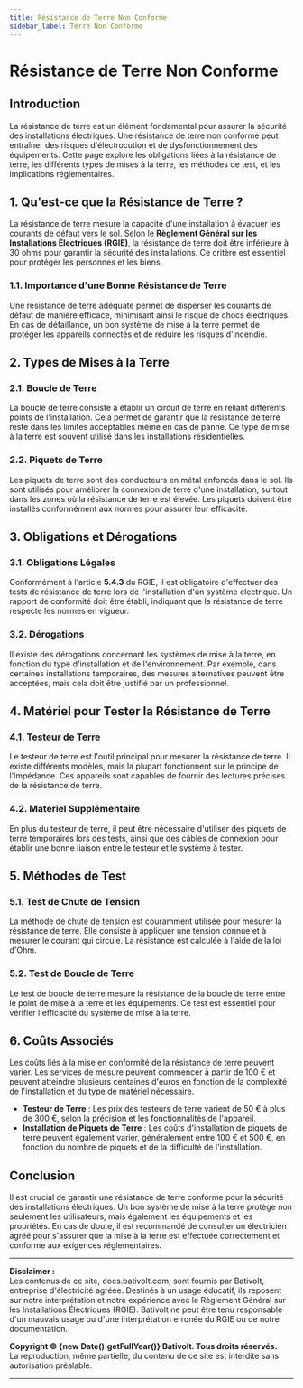 ```yaml
---
title: Résistance de Terre Non Conforme
sidebar_label: Terre Non Conforme
---
```


# Résistance de Terre Non Conforme

## Introduction

La résistance de terre est un élément fondamental pour assurer la sécurité des installations électriques. Une résistance de terre non conforme peut entraîner des risques d'électrocution et de dysfonctionnement des équipements. Cette page explore les obligations liées à la résistance de terre, les différents types de mises à la terre, les méthodes de test, et les implications réglementaires.

## 1. Qu'est-ce que la Résistance de Terre ?

La résistance de terre mesure la capacité d'une installation à évacuer les courants de défaut vers le sol. Selon le **Règlement Général sur les Installations Électriques (RGIE)**, la résistance de terre doit être inférieure à 30 ohms pour garantir la sécurité des installations. Ce critère est essentiel pour protéger les personnes et les biens.

### 1.1. Importance d'une Bonne Résistance de Terre

Une résistance de terre adéquate permet de disperser les courants de défaut de manière efficace, minimisant ainsi le risque de chocs électriques. En cas de défaillance, un bon système de mise à la terre permet de protéger les appareils connectés et de réduire les risques d'incendie.

## 2. Types de Mises à la Terre

### 2.1. Boucle de Terre

La boucle de terre consiste à établir un circuit de terre en reliant différents points de l'installation. Cela permet de garantir que la résistance de terre reste dans les limites acceptables même en cas de panne. Ce type de mise à la terre est souvent utilisé dans les installations résidentielles.

### 2.2. Piquets de Terre

Les piquets de terre sont des conducteurs en métal enfoncés dans le sol. Ils sont utilisés pour améliorer la connexion de terre d'une installation, surtout dans les zones où la résistance de terre est élevée. Les piquets doivent être installés conformément aux normes pour assurer leur efficacité.

## 3. Obligations et Dérogations

### 3.1. Obligations Légales

Conformément à l'article **5.4.3** du RGIE, il est obligatoire d'effectuer des tests de résistance de terre lors de l'installation d'un système électrique. Un rapport de conformité doit être établi, indiquant que la résistance de terre respecte les normes en vigueur.

### 3.2. Dérogations

Il existe des dérogations concernant les systèmes de mise à la terre, en fonction du type d'installation et de l'environnement. Par exemple, dans certaines installations temporaires, des mesures alternatives peuvent être acceptées, mais cela doit être justifié par un professionnel.

## 4. Matériel pour Tester la Résistance de Terre

### 4.1. Testeur de Terre

Le testeur de terre est l'outil principal pour mesurer la résistance de terre. Il existe différents modèles, mais la plupart fonctionnent sur le principe de l'impédance. Ces appareils sont capables de fournir des lectures précises de la résistance de terre.

### 4.2. Matériel Supplémentaire

En plus du testeur de terre, il peut être nécessaire d'utiliser des piquets de terre temporaires lors des tests, ainsi que des câbles de connexion pour établir une bonne liaison entre le testeur et le système à tester.

## 5. Méthodes de Test

### 5.1. Test de Chute de Tension

La méthode de chute de tension est couramment utilisée pour mesurer la résistance de terre. Elle consiste à appliquer une tension connue et à mesurer le courant qui circule. La résistance est calculée à l'aide de la loi d'Ohm.

### 5.2. Test de Boucle de Terre

Le test de boucle de terre mesure la résistance de la boucle de terre entre le point de mise à la terre et les équipements. Ce test est essentiel pour vérifier l'efficacité du système de mise à la terre.

## 6. Coûts Associés

Les coûts liés à la mise en conformité de la résistance de terre peuvent varier. Les services de mesure peuvent commencer à partir de 100 € et peuvent atteindre plusieurs centaines d'euros en fonction de la complexité de l'installation et du type de matériel nécessaire.

- **Testeur de Terre** : Les prix des testeurs de terre varient de 50 € à plus de 300 €, selon la précision et les fonctionnalités de l'appareil.
- **Installation de Piquets de Terre** : Les coûts d'installation de piquets de terre peuvent également varier, généralement entre 100 € et 500 €, en fonction du nombre de piquets et de la difficulté de l'installation.

## Conclusion

Il est crucial de garantir une résistance de terre conforme pour la sécurité des installations électriques. Un bon système de mise à la terre protège non seulement les utilisateurs, mais également les équipements et les propriétés. En cas de doute, il est recommandé de consulter un électricien agréé pour s'assurer que la mise à la terre est effectuée correctement et conforme aux exigences réglementaires.

---

**Disclaimer :**  
Les contenus de ce site, docs.bativolt.com, sont fournis par Bativolt, entreprise d'électricité agréée. Destinés à un usage éducatif, ils reposent sur notre interprétation et notre expérience avec le Règlement Général sur les Installations Électriques (RGIE). Bativolt ne peut être tenu responsable d'un mauvais usage ou d'une interprétation erronée du RGIE ou de notre documentation.

**Copyright © {new Date().getFullYear()} Bativolt. Tous droits réservés.**  
La reproduction, même partielle, du contenu de ce site est interdite sans autorisation préalable.

---
